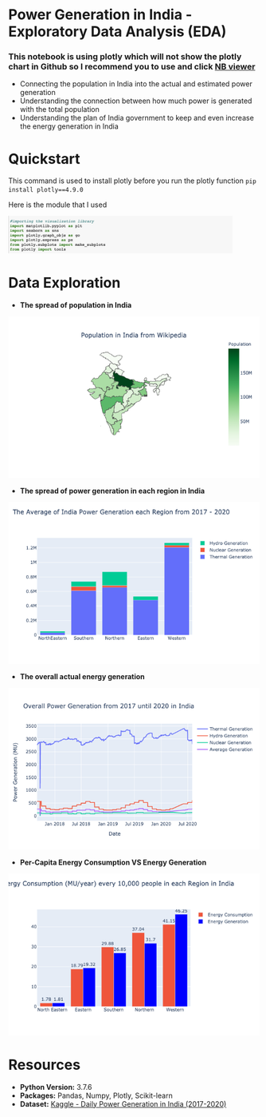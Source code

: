 # Power Generation in India - Exploratory Data Analysis (EDA)
### This notebook is using plotly which will not show the plotly chart in Github so I recommend you to use and click [NB viewer](https://nbviewer.jupyter.org/github/densaiko/Power_Generation_in_India/blob/master/Power%20Generation%20in%20India%20-%20EDA.ipynb)
- Connecting the population in India into the actual and estimated power generation
- Understanding the connection between how much power is generated with the total population
- Understanding the plan of India government to keep and even increase the energy generation in India

# Quickstart
This command is used to install plotly before you run the plotly function
`pip install plotly==4.9.0`

Here is the module that I used

<img src="image/module.png" width="450" >

# Data Exploration
- **The spread of population in India**

<img src="image/population.png" width="550" >

- **The spread of power generation in each region in India**

<img src="image/power generation.png" width="550" >

- **The overall actual energy generation**

<img src="image/Overall Power Generation.png" width="550" >

- **Per-Capita Energy Consumption VS Energy Generation**

<img src="image/Power Generation VS Energy Consumption.png" width="550" >

# Resources
- **Python Version:** 3.7.6
- **Packages:** Pandas, Numpy, Plotly, Scikit-learn
- **Dataset:** [Kaggle - Daily Power Generation in India (2017-2020)](https://www.kaggle.com/navinmundhra/daily-power-generation-in-india-20172020)
